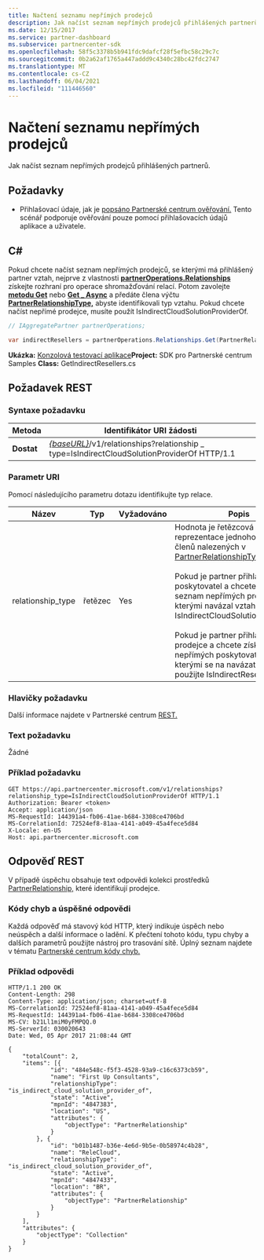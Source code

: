 ```yaml
---
title: Načtení seznamu nepřímých prodejců
description: Jak načíst seznam nepřímých prodejců přihlášených partnerů.
ms.date: 12/15/2017
ms.service: partner-dashboard
ms.subservice: partnercenter-sdk
ms.openlocfilehash: 58f5c3378b5b941fdc9dafcf28f5efbc58c29c7c
ms.sourcegitcommit: 0b2a62af1765a447addd9c4340c28bc42fdc2747
ms.translationtype: MT
ms.contentlocale: cs-CZ
ms.lasthandoff: 06/04/2021
ms.locfileid: "111446560"
---
```

# <a name="retrieve-a-list-of-indirect-resellers"></a>Načtení seznamu nepřímých prodejců

Jak načíst seznam nepřímých prodejců přihlášených partnerů.

## <a name="prerequisites"></a>Požadavky

- Přihlašovací údaje, jak je [popsáno Partnerské centrum ověřování.](partner-center-authentication.md) Tento scénář podporuje ověřování pouze pomocí přihlašovacích údajů aplikace a uživatele.

## <a name="c"></a>C\#

Pokud chcete načíst seznam nepřímých prodejců, se kterými má přihlášený partner vztah, nejprve z vlastnosti [**partnerOperations.Relationships**](/dotnet/api/microsoft.store.partnercenter.ipartner.relationships) získejte rozhraní pro operace shromažďování relací. Potom zavolejte [**metodu Get**](/dotnet/api/microsoft.store.partnercenter.relationships.irelationshipcollection.get) nebo [**Get \_ Async**](/dotnet/api/microsoft.store.partnercenter.relationships.irelationshipcollection.getasync) a předáte člena výčtu [**PartnerRelationshipType,**](/dotnet/api/microsoft.store.partnercenter.models.relationships.partnerrelationshiptype) abyste identifikovali typ vztahu. Pokud chcete načíst nepřímé prodejce, musíte použít IsIndirectCloudSolutionProviderOf.

``` csharp
// IAggregatePartner partnerOperations;

var indirectResellers = partnerOperations.Relationships.Get(PartnerRelationshipType.IsIndirectCloudSolutionProviderOf);
```

**Ukázka:** [Konzolová testovací aplikace](console-test-app.md)**Project:** SDK pro Partnerské centrum Samples **Class:** GetIndirectResellers.cs

## <a name="rest-request"></a>Požadavek REST

### <a name="request-syntax"></a>Syntaxe požadavku

| Metoda  | Identifikátor URI žádosti                                                                                                                |
|---------|----------------------------------------------------------------------------------------------------------------------------|
| **Dostat** | [*{baseURL}*](partner-center-rest-urls.md)/v1/relationships?relationship \_ type=IsIndirectCloudSolutionProviderOf HTTP/1.1 |

### <a name="uri-parameter"></a>Parametr URI

Pomocí následujícího parametru dotazu identifikujte typ relace.

| Název               | Typ    | Vyžadováno  | Popis                         |
|--------------------|---------|-----------|-------------------------------------|
| relationship_type  | řetězec  | Yes       | Hodnota je řetězcová reprezentace jednoho z názvů členů nalezených v [PartnerRelationshipType](/dotnet/api/microsoft.store.partnercenter.models.relationships.partnerrelationshiptype).<br/><br/> Pokud je partner přihlášený jako poskytovatel a chcete získat seznam nepřímých prodejců, se kterými navázal vztah, použijte IsIndirectCloudSolutionProviderOf.<br/><br/> Pokud je partner přihlášený jako prodejce a chcete získat seznam nepřímých poskytovatelů, se kterými se na navázat vztah, použijte IsIndirectResellerOf.    |

### <a name="request-headers"></a>Hlavičky požadavku

Další informace najdete v Partnerské centrum [REST.](headers.md)

### <a name="request-body"></a>Text požadavku

Žádné

### <a name="request-example"></a>Příklad požadavku

```http
GET https://api.partnercenter.microsoft.com/v1/relationships?relationship_type=IsIndirectCloudSolutionProviderOf HTTP/1.1
Authorization: Bearer <token>
Accept: application/json
MS-RequestId: 144391a4-fb06-41ae-b684-3308ce4706bd
MS-CorrelationId: 72524ef8-81aa-4141-a049-45a4fece5d84
X-Locale: en-US
Host: api.partnercenter.microsoft.com
```

## <a name="rest-response"></a>Odpověď REST

V případě úspěchu obsahuje text odpovědi kolekci prostředků [PartnerRelationship,](relationships-resources.md) které identifikují prodejce.

### <a name="response-success-and-error-codes"></a>Kódy chyb a úspěšné odpovědi

Každá odpověď má stavový kód HTTP, který indikuje úspěch nebo neúspěch a další informace o ladění. K přečtení tohoto kódu, typu chyby a dalších parametrů použijte nástroj pro trasování sítě. Úplný seznam najdete v tématu [Partnerské centrum kódy chyb.](error-codes.md)

### <a name="response-example"></a>Příklad odpovědi

```http
HTTP/1.1 200 OK
Content-Length: 298
Content-Type: application/json; charset=utf-8
MS-CorrelationId: 72524ef8-81aa-4141-a049-45a4fece5d84
MS-RequestId: 144391a4-fb06-41ae-b684-3308ce4706bd
MS-CV: b21Ll1miM0yFMPQQ.0
MS-ServerId: 030020643
Date: Wed, 05 Apr 2017 21:08:44 GMT

{
    "totalCount": 2,
    "items": [{
            "id": "484e548c-f5f3-4528-93a9-c16c6373cb59",
            "name": "First Up Consultants",
            "relationshipType": "is_indirect_cloud_solution_provider_of",
            "state": "Active",
            "mpnId": "4847383",
            "location": "US",
            "attributes": {
                "objectType": "PartnerRelationship"
            }
        }, {
            "id": "b01b1487-b36e-4e6d-9b5e-0b58974c4b28",
            "name": "ReleCloud",
            "relationshipType": "is_indirect_cloud_solution_provider_of",
            "state": "Active",
            "mpnId": "4847433",
            "location": "BR",
            "attributes": {
                "objectType": "PartnerRelationship"
            }
        }
    ],
    "attributes": {
        "objectType": "Collection"
    }
}
```